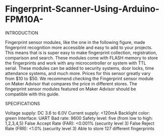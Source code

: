 # Fingerprint-Scanner-Using-Arduino-FPM10A-

INTRODUCTION

Fingerprint sensor modules, like the one in the following figure, made fingerprint recognition more accessible and easy to add to your projects. 
This means that is is super easy to make fingerprint collection, registration, comparison and search.
These modules come with FLASH memory to store the fingerprints and work with any microcontroller or system with TTL serial. These modules can be added to 
security systems, door locks, time attendance systems, and much more.
Prices for this sensor greatly vary from $10 to $50. We recommend checking the Fingerprint sensor module on Maker Advisor that compares the price in 
different stores. The fingerprint sensor modules featured on Maker Advisor should be compatible with this guide.

SPECIFICATIONS

Voltage supply: DC 3.6 to 6.0V
Current supply: <120mA
Backlight color: green
Interface: UART
Bad rate: 9600
Safety level: five (from low to high: 1,2,3,4,5)
False Accept Rate (FAR): <0.001% (security level 3)
False Reject Rate (FRR): <1.0% (security level 3)
Able to store 127 different fingerprints


